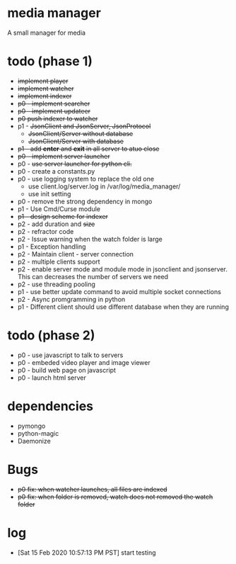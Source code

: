 # media manager
A small manager for media

# todo (phase 1)
* ~~implement player~~
* ~~implement watcher~~
* ~~implement indexer~~
* ~~p0 - implement searcher~~
* ~~p0 - implement updateer~~ 
* ~~p0 push indexer to watcher~~
* p1 - ~~JsonClient and JsonServer, JsonProtocol~~
    * ~~JsonClient/Server without database~~
    * ~~JsonClient/Server with database~~
* ~~p1 - add __enter__ and __exit__ in all server to atuo close~~
* ~~p0 - implement server launcher~~
* p0 - ~~use server launcher for python cli.~~ 
* p0 - create a constants.py
* p0 - use logging system to replace the old one
    * use client.log/server.log in /var/log/media\_manager/
    * use init setting
* p0 - remove the strong dependency in mongo
* p1 - Use Cmd/Curse module
* ~~p1 - design scheme for indexer~~
* p2 - add duration and ~~size~~
* p2 - refractor code
* p2 - Issue warning when the watch folder is large
* p1 - Exception handling
* p2 - Maintain client - server connection
* p2 - multiple clients support
* p2 - enable server mode and module mode in jsonclient and jsonserver. This can decreases the number of servers we need
* p2 - use threading pooling
* p1 - use better update command to avoid multiple socket connections
* p2 - Async promgramming in python
* p1 - Different client should use different database when they are running

# todo (phase 2)
* p0 - use javascript to talk to servers
* p0 - embeded video player and image viewer
* p0 - build web page on javascript 
* p0 - launch html server

# dependencies
* pymongo
* python-magic
* Daemonize

# Bugs
* ~~p0 fix: when watcher launches, all files are indexed~~
* ~~p0 fix: when folder is removed, watch does not removed the watch folder~~

# log
* [Sat 15 Feb 2020 10:57:13 PM PST] start testing

